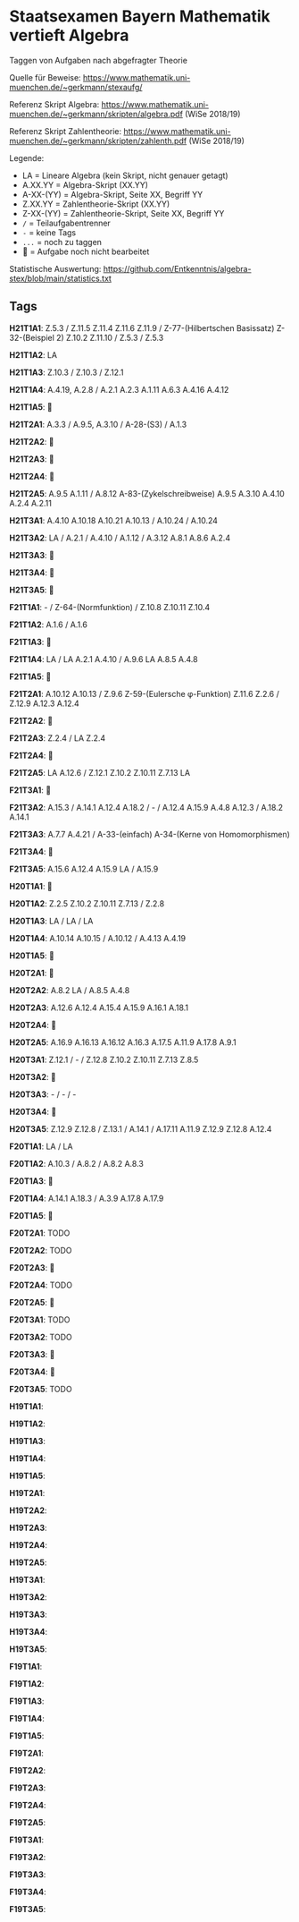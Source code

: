 # Staatsexamen Bayern Mathematik vertieft Algebra

Taggen von Aufgaben nach abgefragter Theorie

Quelle für Beweise: https://www.mathematik.uni-muenchen.de/~gerkmann/stexaufg/

Referenz Skript Algebra: https://www.mathematik.uni-muenchen.de/~gerkmann/skripten/algebra.pdf (WiSe 2018/19)

Referenz Skript Zahlentheorie: https://www.mathematik.uni-muenchen.de/~gerkmann/skripten/zahlenth.pdf (WiSe 2018/19)

Legende:

- LA = Lineare Algebra (kein Skript, nicht genauer getagt)
- A.XX.YY = Algebra-Skript (XX.YY)
- A-XX-(YY) = Algebra-Skript, Seite XX, Begriff YY
- Z.XX.YY = Zahlentheorie-Skript (XX.YY)
- Z-XX-(YY) = Zahlentheorie-Skript, Seite XX, Begriff YY
- `/` = Teilaufgabentrenner
- `-` = keine Tags
- `...` = noch zu taggen
- 🚧 = Aufgabe noch nicht bearbeitet

Statistische Auswertung: https://github.com/Entkenntnis/algebra-stex/blob/main/statistics.txt

## Tags

**H21T1A1**: Z.5.3 / Z.11.5 Z.11.4 Z.11.6 Z.11.9 / Z-77-(Hilbertschen Basissatz) Z-32-(Beispiel 2) Z.10.2 Z.11.10 / Z.5.3 / Z.5.3 

**H21T1A2**: LA

**H21T1A3**: Z.10.3 / Z.10.3 / Z.12.1

**H21T1A4**: A.4.19, A.2.8 / A.2.1 A.2.3 A.1.11 A.6.3 A.4.16 A.4.12

**H21T1A5**: 🚧

**H21T2A1**: A.3.3 / A.9.5, A.3.10 / A-28-(S3) / A.1.3

**H21T2A2**: 🚧

**H21T2A3**: 🚧

**H21T2A4**: 🚧

**H21T2A5**: A.9.5 A.1.11 / A.8.12 A-83-(Zykelschreibweise) A.9.5 A.3.10 A.4.10 A.2.4 A.2.11

**H21T3A1**: A.4.10 A.10.18 A.10.21 A.10.13 / A.10.24 / A.10.24

**H21T3A2**: LA / A.2.1 / A.4.10 / A.1.12 / A.3.12 A.8.1 A.8.6 A.2.4

**H21T3A3**: 🚧

**H21T3A4**: 🚧

**H21T3A5**: 🚧

**F21T1A1**: - / Z-64-(Normfunktion) / Z.10.8 Z.10.11 Z.10.4 

**F21T1A2**: A.1.6 / A.1.6

**F21T1A3**: 🚧

**F21T1A4**: LA / LA A.2.1 A.4.10 / A.9.6 LA A.8.5 A.4.8

**F21T1A5**: 🚧

**F21T2A1**: A.10.12 A.10.13 / Z.9.6 Z-59-(Eulersche φ-Funktion) Z.11.6 Z.2.6 / Z.12.9 A.12.3 A.12.4

**F21T2A2**: 🚧

**F21T2A3**: Z.2.4 / LA Z.2.4

**F21T2A4**: 🚧

**F21T2A5**: LA A.12.6 / Z.12.1 Z.10.2 Z.10.11 Z.7.13 LA

**F21T3A1**: 🚧

**F21T3A2**: A.15.3 / A.14.1 A.12.4 A.18.2 / - / A.12.4 A.15.9 A.4.8 A.12.3 / A.18.2 A.14.1

**F21T3A3**: A.7.7 A.4.21 / A-33-(einfach) A-34-(Kerne von Homomorphismen)

**F21T3A4**: 🚧

**F21T3A5**: A.15.6 A.12.4 A.15.9 LA / A.15.9

**H20T1A1**: 🚧

**H20T1A2**: Z.2.5 Z.10.2 Z.10.11 Z.7.13 / Z.2.8

**H20T1A3**: LA / LA / LA

**H20T1A4**: A.10.14 A.10.15 / A.10.12 / A.4.13 A.4.19 

**H20T1A5**: 🚧

**H20T2A1**: 🚧

**H20T2A2**: A.8.2 LA / A.8.5 A.4.8

**H20T2A3**: A.12.6 A.12.4 A.15.4 A.15.9 A.16.1 A.18.1

**H20T2A4**: 🚧

**H20T2A5**: A.16.9 A.16.13 A.16.12 A.16.3 A.17.5 A.11.9 A.17.8 A.9.1

**H20T3A1**: Z.12.1 / - / Z.12.8 Z.10.2 Z.10.11 Z.7.13 Z.8.5 

**H20T3A2**: 🚧

**H20T3A3**: - / - / -

**H20T3A4**: 🚧

**H20T3A5**: Z.12.9 Z.12.8 / Z.13.1 / A.14.1 / A.17.11 A.11.9 Z.12.9 Z.12.8 A.12.4

**F20T1A1**: LA / LA

**F20T1A2**: A.10.3 / A.8.2 / A.8.2 A.8.3

**F20T1A3**: 🚧

**F20T1A4**: A.14.1 A.18.3 / A.3.9 A.17.8 A.17.9

**F20T1A5**: 🚧

**F20T2A1**: TODO

**F20T2A2**: TODO

**F20T2A3**: 🚧

**F20T2A4**: TODO

**F20T2A5**: 🚧

**F20T3A1**: TODO

**F20T3A2**: TODO

**F20T3A3**: 🚧

**F20T3A4**: 🚧

**F20T3A5**: TODO

**H19T1A1**: 

**H19T1A2**: 

**H19T1A3**: 

**H19T1A4**:  

**H19T1A5**: 

**H19T2A1**: 

**H19T2A2**: 

**H19T2A3**: 

**H19T2A4**: 

**H19T2A5**: 

**H19T3A1**:  

**H19T3A2**: 

**H19T3A3**: 

**H19T3A4**: 

**H19T3A5**: 

**F19T1A1**: 

**F19T1A2**: 

**F19T1A3**: 

**F19T1A4**: 

**F19T1A5**: 

**F19T2A1**: 

**F19T2A2**: 

**F19T2A3**: 

**F19T2A4**: 

**F19T2A5**: 

**F19T3A1**: 

**F19T3A2**: 

**F19T3A3**: 

**F19T3A4**: 

**F19T3A5**: 
